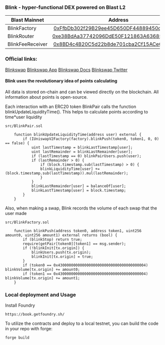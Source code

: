 ### Blink - hyper-functional DEX powered on Blast L2
| Blast Mainnet | Address            |
| ------------- |:------------------:|
| BlinkFactory       | [0xFfbDb302f29B29ee45D650DF44889450d252d868](https://blastscan.io/address/0xFfbDb302f29B29ee45D650DF44889450d252d868)|
| BlinkRouter        | [0xe38BdAa37742096DdE50F121863A63685C2Fc9C1](https://blastscan.io/address/0xe38BdAa37742096DdE50F121863A63685C2Fc9C1) |
| BlinkFeeReceiver   | [0x8BD4c4B20C5d22b8de701cba2Cf15ACeC93b2Df8](https://blastscan.io/address/0x8BD4c4B20C5d22b8de701cba2Cf15ACeC93b2Df8) |

### Official links:
[Blinkswap](https://blinkswap.xyz/) 
[Blinkswap App](https://app.blinkswap.xyz/) 
[Blinkswap Docs](https://docs.blinkswap.xyz/) 
[Blinkswap Twitter](https://x.com/blinkswap)

#### Blink uses the revolutionary idea of ​​points calculating
Аll data is stored on-chain and can be viewed directly on the blockchain. All information about points is open-source. 

Each interaction with an ERC20 token BlinkPair calls the function blinkUpdateLiquidityTime(). This helps to calculate points according to time*user liquidity
```
src/BlinkPair.sol
```
```solidity
    function blinkUpdateLiquidityTime(address user) external {
        if (IUniswapV2Factory(factory).blinkPush(token0, token1, 0, 0) == false) {
            uint lastTimestamp = blinkLastTimestamp[user];
            uint lastRemainder = blinkLastRemainder[user];
            if (lastTimestamp == 0) blinkPairUsers.push(user);
            if (lastRemainder > 0) {
                if (block.timestamp.sub(lastTimestamp) > 0) {
                blinkLiquidityTime[user] += (block.timestamp.sub(lastTimestamp)).mul(lastRemainder);
                }
            }
            blinkLastRemainder[user] = balanceOf[user];
            blinkLastTimestamp[user] = block.timestamp;
        }
    }
```
Also, when making a swap, Blink records the volume of each swap that the user made
```
src/BlinkFactory.sol
```
```solidity
    function blinkPush(address token0, address token1, uint256 amount0, uint256 amount1) external returns (bool) {
        if (blinkStop) return true;
        require(getPair[token0][token1] == msg.sender);
        if (!blinkInit[tx.origin]) {
            blinkUsers.push(tx.origin);
            blinkInit[tx.origin] = true;
        }
        if (token0 == 0x4300000000000000000000000000000000000004) blinkVolume[tx.origin] += amount0;
        if (token1 == 0x4300000000000000000000000000000000000004) blinkVolume[tx.origin] += amount1;
    }
```

### Local deployment and Usage
Install Foundry
```
https://book.getfoundry.sh/
```
To utilize the contracts and deploy to a local testnet, you can build the code in your repo with forge:
```
forge build
```
